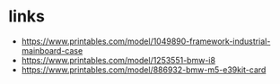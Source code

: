 # links

+ https://www.printables.com/model/1049890-framework-industrial-mainboard-case
+ https://www.printables.com/model/1253551-bmw-i8
+ https://www.printables.com/model/886932-bmw-m5-e39kit-card
